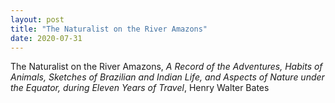 ```yaml
---
layout: post
title: "The Naturalist on the River Amazons"
date: 2020-07-31
---
```


The Naturalist on the River Amazons, *A Record of the Adventures, Habits of Animals, Sketches of Brazilian and Indian Life, and Aspects of Nature under the Equator, during Eleven Years of Travel*, Henry Walter Bates
